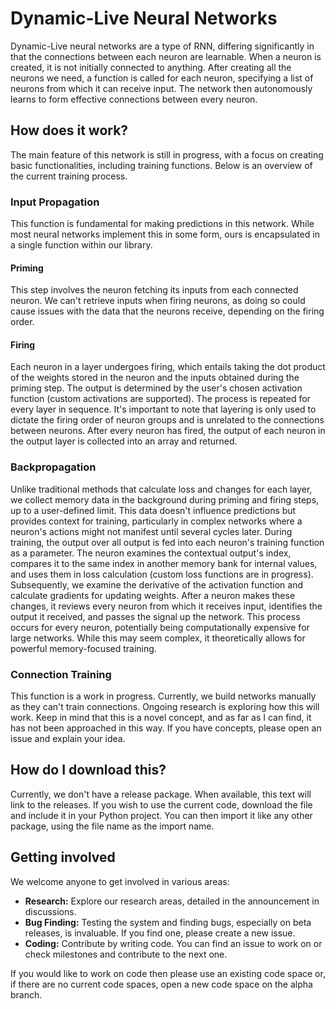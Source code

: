 # Dynamic-Live Neural Networks

Dynamic-Live neural networks are a type of RNN, differing significantly in that the connections between each neuron are learnable. When a neuron is created, it is not initially connected to anything. After creating all the neurons we need, a function is called for each neuron, specifying a list of neurons from which it can receive input. The network then autonomously learns to form effective connections between every neuron.

## How does it work?

The main feature of this network is still in progress, with a focus on creating basic functionalities, including training functions. Below is an overview of the current training process.

### Input Propagation

This function is fundamental for making predictions in this network. While most neural networks implement this in some form, ours is encapsulated in a single function within our library.

#### Priming

This step involves the neuron fetching its inputs from each connected neuron. We can't retrieve inputs when firing neurons, as doing so could cause issues with the data that the neurons receive, depending on the firing order.

#### Firing

Each neuron in a layer undergoes firing, which entails taking the dot product of the weights stored in the neuron and the inputs obtained during the priming step. The output is determined by the user's chosen activation function (custom activations are supported). The process is repeated for every layer in sequence. It's important to note that layering is only used to dictate the firing order of neuron groups and is unrelated to the connections between neurons. After every neuron has fired, the output of each neuron in the output layer is collected into an array and returned.

### Backpropagation

Unlike traditional methods that calculate loss and changes for each layer, we collect memory data in the background during priming and firing steps, up to a user-defined limit. This data doesn't influence predictions but provides context for training, particularly in complex networks where a neuron's actions might not manifest until several cycles later. During training, the output over all output is fed into each neuron's training function as a parameter. The neuron examines the contextual output's index, compares it to the same index in another memory bank for internal values, and uses them in loss calculation (custom loss functions are in progress). Subsequently, we examine the derivative of the activation function and calculate gradients for updating weights. After a neuron makes these changes, it reviews every neuron from which it receives input, identifies the output it received, and passes the signal up the network. This process occurs for every neuron, potentially being computationally expensive for large networks. While this may seem complex, it theoretically allows for powerful memory-focused training.

### Connection Training

This function is a work in progress. Currently, we build networks manually as they can't train connections. Ongoing research is exploring how this will work. Keep in mind that this is a novel concept, and as far as I can find, it has not been approached in this way. If you have concepts, please open an issue and explain your idea.

## How do I download this?

Currently, we don't have a release package. When available, this text will link to the releases. If you wish to use the current code, download the file and include it in your Python project. You can then import it like any other package, using the file name as the import name.

## Getting involved

We welcome anyone to get involved in various areas:

- **Research:** Explore our research areas, detailed in the announcement in discussions.
- **Bug Finding:** Testing the system and finding bugs, especially on beta releases, is invaluable. If you find one, please create a new issue.
- **Coding:** Contribute by writing code. You can find an issue to work on or check milestones and contribute to the next one.

If you would like to work on code then please use an existing code space or, if there are no current code spaces, open a new code space on the alpha branch.
